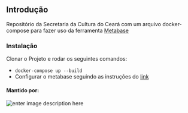 ## Introdução

  Repositório da Secretaria da Cultura do Ceará com um arquivo docker-compose para fazer uso da ferramenta [Metabase](https://www.metabase.com/)

### Instalação

 Clonar o Projeto e rodar os seguintes comandos:
 

 - `docker-compose up --build`
 - Configurar o metabase seguindo as instruções do [link](https://www.metabase.com/learn/getting-started/getting-started)


#### Mantido por:
![enter image description here](https://editais.cultura.ce.gov.br/img/logo/logoNova.png)

